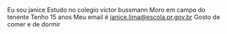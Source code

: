 Eu sou janice
Estudo no colegio victor bussmann
Moro em campo do tenente
Tenho 15 anos
Meu email é janice.lima@escola.pr.gov.br
Gosto de comer e de dormir

